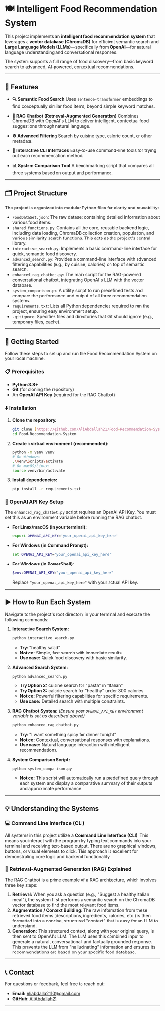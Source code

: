 # 🍽️ Intelligent Food Recommendation System

This project implements an **intelligent food recommendation system** that leverages a **vector database (ChromaDB)** for efficient semantic search and **Large Language Models (LLMs)**—specifically from **OpenAI**—for natural language understanding and conversational responses.

The system supports a full range of food discovery—from basic keyword search to advanced, AI-powered, contextual recommendations.

---

## 🚀 Features

* **🔍 Semantic Food Search** Uses `sentence-transformer` embeddings to find conceptually similar food items, beyond simple keyword matches.

* **🧠 RAG Chatbot (Retrieval-Augmented Generation)** Combines ChromaDB with OpenAI's LLM to deliver intelligent, contextual food suggestions through natural language.

* **⚙️ Advanced Filtering** Search by cuisine type, calorie count, or other metadata.

* **💬 Interactive CLI Interfaces** Easy-to-use command-line tools for trying out each recommendation method.

* **📊 System Comparison Tool** A benchmarking script that compares all three systems based on output and performance.

---

## 🗂️ Project Structure

The project is organized into modular Python files for clarity and reusability:

* `FoodDataSet.json`: The raw dataset containing detailed information about various food items.
* `shared_functions.py`: Contains all the core, reusable backend logic, including data loading, ChromaDB collection creation, population, and various similarity search functions. This acts as the project's central library.
* `interactive_search.py`: Implements a basic command-line interface for quick, semantic food discovery.
* `advanced_search.py`: Provides a command-line interface with advanced filtering capabilities (e.g., by cuisine, calories) on top of semantic search.
* `enhanced_rag_chatbot.py`: The main script for the RAG-powered conversational chatbot, integrating OpenAI's LLM with the vector database.
* `system_comparison.py`: A utility script to run predefined tests and compare the performance and output of all three recommendation systems.
* `requirements.txt`: Lists all Python dependencies required to run the project, ensuring easy environment setup.
* `.gitignore`: Specifies files and directories that Git should ignore (e.g., temporary files, cache).

---

## 🚀 Getting Started

Follow these steps to set up and run the Food Recommendation System on your local machine.

### 📋 Prerequisites

* **Python 3.8+**
* **Git** (for cloning the repository)
* An **OpenAI API Key** (required for the RAG Chatbot)

### ⬇️ Installation

1.  **Clone the repository:**
    ```bash
    git clone [https://github.com/AliAbdallah21/Food-Recommendation-System.git](https://github.com/AliAbdallah21/Food-Recommendation-System.git)
    cd Food-Recommendation-System
    ```
2.  **Create a virtual environment (recommended):**
    ```bash
    python -m venv venv
    # On Windows:
    .\venv\Scripts\activate
    # On macOS/Linux:
    source venv/bin/activate
    ```
3.  **Install dependencies:**
    ```bash
    pip install -r requirements.txt
    ```

### 🔑 OpenAI API Key Setup

The `enhanced_rag_chatbot.py` script requires an OpenAI API Key. You must set this as an environment variable before running the RAG chatbot.

* **For Linux/macOS (in your terminal):**
    ```bash
    export OPENAI_API_KEY="your_openai_api_key_here"
    ```
* **For Windows (in Command Prompt):**
    ```cmd
    set OPENAI_API_KEY="your_openai_api_key_here"
    ```
* **For Windows (in PowerShell):**
    ```powershell
    $env:OPENAI_API_KEY="your_openai_api_key_here"
    ```
    Replace `"your_openai_api_key_here"` with your actual API key.

---

## ▶️ How to Run Each System

Navigate to the project's root directory in your terminal and execute the following commands:

1.  **Interactive Search System:**
    ```bash
    python interactive_search.py
    ```
    * **Try:** "healthy salad"
    * **Notice:** Simple, fast search with immediate results.
    * **Use case:** Quick food discovery with basic similarity.

2.  **Advanced Search System:**
    ```bash
    python advanced_search.py
    ```
    * **Try Option 2:** cuisine search for "pasta" in "Italian"
    * **Try Option 3:** calorie search for "healthy" under 300 calories
    * **Notice:** Powerful filtering capabilities for specific requirements.
    * **Use case:** Detailed search with multiple constraints.

3.  **RAG Chatbot System:**
    *(Ensure your `OPENAI_API_KEY` environment variable is set as described above!)*
    ```bash
    python enhanced_rag_chatbot.py
    ```
    * **Try:** "I want something spicy for dinner tonight"
    * **Notice:** Contextual, conversational responses with explanations.
    * **Use case:** Natural language interaction with intelligent recommendations.

4.  **System Comparison Script:**
    ```bash
    python system_comparison.py
    ```
    * **Notice:** This script will automatically run a predefined query through each system and display a comparative summary of their outputs and approximate performance.

---

## 💡 Understanding the Systems

### 💻 Command Line Interface (CLI)

All systems in this project utilize a **Command Line Interface (CLI)**. This means you interact with the program by typing text commands into your terminal and receiving text-based output. There are no graphical windows, buttons, or visual elements to click. This approach is excellent for demonstrating core logic and backend functionality.

### 🧠 Retrieval-Augmented Generation (RAG) Explained

The RAG Chatbot is a prime example of a RAG architecture, which involves three key steps:

1.  **Retrieval:** When you ask a question (e.g., "Suggest a healthy Italian meal"), the system first performs a semantic search on the ChromaDB vector database to find the most relevant food items.
2.  **Augmentation / Context Building:** The raw information from these retrieved food items (descriptions, ingredients, calories, etc.) is then formatted into a concise, structured "context" that is easy for an LLM to understand.
3.  **Generation:** This structured context, along with your original query, is then sent to OpenAI's LLM. The LLM uses this combined input to generate a natural, conversational, and factually grounded response. This prevents the LLM from "hallucinating" information and ensures its recommendations are based on your specific food database.

---

## 📞 Contact

For questions or feedback, feel free to reach out:

* **Email:** [Aliabdalla2110@gmail.com](mailto:Aliabdalla2110@gmail.com)
* **GitHub:** [AliAbdallah21](https://github.com/AliAbdallah21)

---

